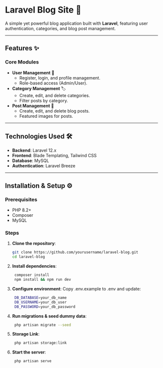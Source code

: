 # Laravel Blog Site 📝

A simple yet powerful blog application built with **Laravel**, featuring user authentication, categories, and blog post management.

---

## Features ✨

### Core Modules
- **User Management** 🔐  
  - Register, login, and profile management.  
  - Role-based access (Admin/User).  
- **Category Management** 🏷️  
  - Create, edit, and delete categories.  
  - Filter posts by category.  
- **Post Management** 📄  
  - Create, edit, and delete blog posts.  
  - Featured images for posts.  

---

## Technologies Used 🛠️
- **Backend**: Laravel 12.x  
- **Frontend**: Blade Templating, Tailwind CSS  
- **Database**: MySQL  
- **Authentication**: Laravel Breeze 

---

## Installation & Setup ⚙️

### Prerequisites
- PHP 8.2+  
- Composer  
- MySQL  

### Steps
1. **Clone the repository**:
   ```bash
   git clone https://github.com/yourusername/laravel-blog.git
   cd laravel-blog
2. **Install dependencies**:
   ```bash
    composer install
    npm install && npm run dev
3. **Configure environment**:
   Copy .env.example to .env and update:
   ```bash
    DB_DATABASE=your_db_name
    DB_USERNAME=your_db_user
    DB_PASSWORD=your_db_password
4. **Run migrations & seed dummy data**:
   ```bash
    php artisan migrate --seed
5. **Storage Link**:
   ```bash
    php artisan storage:link
6. **Start the server**:
   ```bash
    php artisan serve
